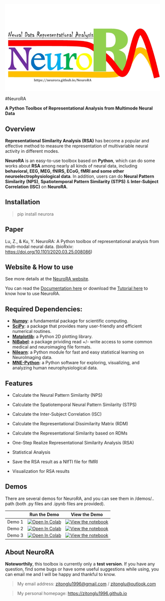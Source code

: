 ![ ](img/logo.jpg " ")

#NeuroRA

**A Python Toolbox of Representational Analysis from Multimode Neural Data**

## Overview
**Representational Similarity Analysis (RSA)** has become a popular and effective method to measure the representation of multivariable neural activity in different modes.

**NeuroRA** is an easy-to-use toolbox based on **Python**, which can do some works about **RSA** among nearly all kinds of neural data, including **behavioral, EEG, MEG, fNIRS, ECoG, fMRI and some other neuroelectrophysiological data**.
In addition, users can do **Neural Pattern Similarity (NPS)**, **Spatiotemporal Pattern Similarity (STPS)** & **Inter-Subject Correlation (ISC)** on **NeuroRA**.

## Installation
> pip install neurora

## Paper

Lu, Z., & Ku, Y. NeuroRA: A Python toolbox of representational analysis from multi-modal neural data. (bioRxiv: https://doi.org/10.1101/2020.03.25.008086)

## Website & How to use
See more details at the [NeuroRA website](https://neurora.github.io/NeuroRA/).

You can read the [Documentation here](https://neurora.github.io/documentation/index.html) or download the [Tutorial here](https://neurora.github.io/NeuroRA/neurora/Tutorial.pdf) to know how to use NeuroRA.

## Required Dependencies:

- **[Numpy](http://www.numpy.org)**: a fundamental package for scientific computing.
- **[SciPy](https://www.scipy.org/scipylib/index.html)**: a package that provides many user-friendly and efficient numerical routines.
- **[Matplotlib](https://matplotlib.org)**: a Python 2D plotting library.
- **[NiBabel](https://nipy.org/nibabel/)**: a package prividing read +/- write access to some common medical and neuroimaging file formats.
- **[Nilearn](https://nilearn.github.io/)**: a Python module for fast and easy statistical learning on NeuroImaging data.
- **[MNE-Python](https://mne.tools/)**: a Python software for exploring, visualizing, and analyzing human neurophysiological data.

## Features

- Calculate the Neural Pattern Similarity (NPS)

- Calculate the Spatiotemporal Neural Pattern Similarity (STPS)

- Calculate the Inter-Subject Correlation (ISC)

- Calculate the Representational Dissimilarity Matrix (RDM)

- Calculate the Representational Similarity based on RDMs

- One-Step Realize Representational Similarity Analysis (RSA)

- Statistical Analysis

- Save the RSA result as a NIfTI file for fMRI

- Visualization for RSA results

## Demos
There are several demos for NeuroRA, and you can see them in /demos/.. path (both .py files and .ipynb files are provided).

|   | Run the Demo | View the Demo |
| - | --- | ---- |
| Demo 1 | [![Open In Colab](https://colab.research.google.com/assets/colab-badge.svg)](https://colab.research.google.com/github/neurora/NeuroRA/blob/master/demo/NeuroRA_Demo1.ipynb) | [![View the notebook](https://img.shields.io/badge/render-nbviewer-orange.svg)](https://nbviewer.jupyter.org/github/neurora/NeuroRA/blob/master/demo/NeuroRA_Demo1.ipynb) |
| Demo 2 | [![Open In Colab](https://colab.research.google.com/assets/colab-badge.svg)](https://colab.research.google.com/github/neurora/NeuroRA/blob/master/demo/NeuroRA_Demo2.ipynb) | [![View the notebook](https://img.shields.io/badge/render-nbviewer-orange.svg)](https://nbviewer.jupyter.org/github/neurora/NeuroRA/blob/master/demo/NeuroRA_Demo2.ipynb) |
| Demo 3 | [![Open In Colab](https://colab.research.google.com/assets/colab-badge.svg)](https://colab.research.google.com/github/neurora/NeuroRA/blob/master/demo/NeuroRA_Demo3.ipynb) | [![View the notebook](https://img.shields.io/badge/render-nbviewer-orange.svg)](https://nbviewer.jupyter.org/github/neurora/NeuroRA/blob/master/demo/NeuroRA_Demo3.ipynb) |

## About NeuroRA
**Noteworthily**, this toolbox is currently only a **test version**. 
If you have any question, find some bugs or have some useful suggestions while using, you can email me and I will be happy and thankful to know.
>My email address: 
>zitonglu1996@gmail.com / zitonglu@outlook.com

>My personal homepage:
>https://zitonglu1996.github.io
